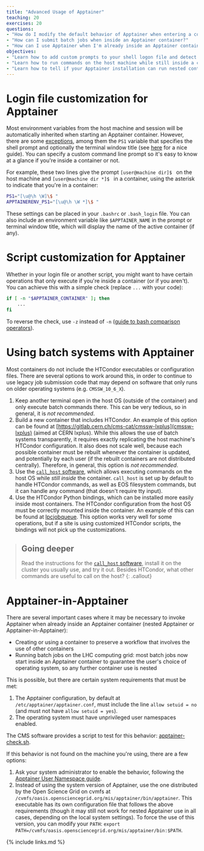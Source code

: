 ```yaml
---
title: "Advanced Usage of Apptainer"
teaching: 20
exercises: 20
questions:
- "How do I modify the default behavior of Apptainer when entering a container?"
- "How can I submit batch jobs when inside an Apptainer container?"
- "How can I use Apptainer when I'm already inside an Apptainer container?"
objectives:
- "Learn how to add custom prompts to your shell logon file and detect if you're inside a container."
- "Learn how to run commands on the host machine while still inside a container."
- "Learn how to tell if your Apptainer installation can run nested containers (Apptainer-in-Apptainer)."
---
```


# Login file customization for Apptainer

Most environment variables from the host machine and session will be automatically inherited when starting an Apptainer container.
However, there are some [exceptions](https://apptainer.org/docs/user/latest/environment_and_metadata.html#environment-from-the-host),
among them the `PS1` variable that specifies the shell prompt and optionally the terminal window title (see [here](https://wiki.archlinux.org/title/Bash/Prompt_customization) for a nice guide).
You can specify a custom command line prompt so it's easy to know at a glance if you're inside a container or not.

For example, these two lines give the prompt `[user@machine dir]$ ` on the host machine and `[user@machine dir *]$ ` in a container,
using the asterisk to indicate that you're in a container:

~~~bash
PS1="[\u@\h \W]\$ "
APPTAINERENV_PS1="[\u@\h \W *]\$ "
~~~

These settings can be placed in your `.bashrc` or `.bash_login` file.
You can also include an environment variable like `$APPTAINER_NAME` in the prompt or terminal window title,
which will display the name of the active container (if any).

# Script customization for Apptainer

Whether in your login file or another script, you might want to have certain operations that only execute if you're inside a container (or if you aren't).
You can achieve this with a simple check (replace `...` with your code):

~~~bash
if [ -n "$APPTAINER_CONTAINER" ]; then
    ...
fi
~~~

To reverse the check, use `-z` instead of `-n` ([guide to bash comparison operators](https://tldp.org/LDP/abs/html/comparison-ops.html)).

# Using batch systems with Apptainer

Most containers do not include the HTCondor executables or configuration files.
There are several options to work around this, in order to continue to use legacy job submission code that may depend on software that only runs on older operating systems (e.g. `CMSSW_10_6_X`).

1. Keep another terminal open in the host OS (outside of the container) and only execute batch commands there. This can be very tedious, so in general, it is *not recommended*.
1. Build a new container that includes HTCondor. An example of this option can be found at [https://gitlab.cern.ch/cms-cat/cmssw-lxplus](cmssw-lxplus) (aimed at CERN lxplus). While this allows the use of batch systems transparently, it requires exactly replicating the host machine's HTCondor configuration. It also does not scale well, because each possible container must be rebuilt whenever the container is updated, and potentially by each user (if the rebuilt containers are not distributed centrally). Therefore, in general, this option is *not recommended*.
1. Use the [`call_host` software](https://github.com/FNALLPC/lpc-scripts?tab=readme-ov-file#call_hostsh), which allows executing commands on the host OS while *still inside* the container. `call_host` is set up by default to handle HTCondor commands, as well as EOS filesystem commands, but it can handle any command (that doesn't require tty input).
1. Use the HTCondor Python bindings, which can be installed more easily inside most containers. The HTCondor configuration from the host OS must be correctly mounted inside the container. An example of this can be found at [lpcjobqueue](https://github.com/CoffeaTeam/lpcjobqueue). This option works very well for some operations, but if a site is using customized HTCondor scripts, the bindings will not pick up the customizations.

> ## Going deeper
> 
> Read the instructions for the [`call_host` software](https://github.com/FNALLPC/lpc-scripts?tab=readme-ov-file#call_hostsh), install it on the cluster you usually use, and try it out. Besides HTCondor, what other commands are useful to call on the host?
{: .callout}

# Apptainer-in-Apptainer

There are several important cases where it may be necessary to invoke Apptainer when already inside an Apptainer container (nested Apptainer or Apptainer-in-Apptainer):
* Creating or using a container to preserve a workflow that involves the use of other containers
* Running batch jobs on the LHC computing grid: most batch jobs now start inside an Apptainer container to guarantee the user's choice of operating system, so any further container use is nested

This is possible, but there are certain system requirements that must be met:
1. The Apptainer configuration, by default at `/etc/apptainer/apptainer.conf`, must include the line `allow setuid = no` (and must not have `allow setuid = yes`).
1. The operating system must have unprivileged user namespaces enabled.

The CMS software provides a script to test for this behavior: [apptainer-check.sh](https://github.com/cms-sw/cmssw/blob/master/Utilities/ReleaseScripts/scripts/apptainer-check.sh).

If this behavior is not found on the machine you're using, there are a few options:
1. Ask your system administrator to enable the behavior, following the [Apptainer User Namespace guide](https://apptainer.org/docs/admin/latest/user_namespace.html).
1. Instead of using the system version of Apptainer, use the one distributed by the Open Science Grid on cvmfs at `/cvmfs/oasis.opensciencegrid.org/mis/apptainer/bin/apptainer`. This executable has its own configuration file that follows the above requirements (though it may still not work for nested Apptainer use in all cases, depending on the local system settings). To force the use of this version, you can modify your `PATH`: `export PATH=/cvmfs/oasis.opensciencegrid.org/mis/apptainer/bin:$PATH`.

{% include links.md %}
